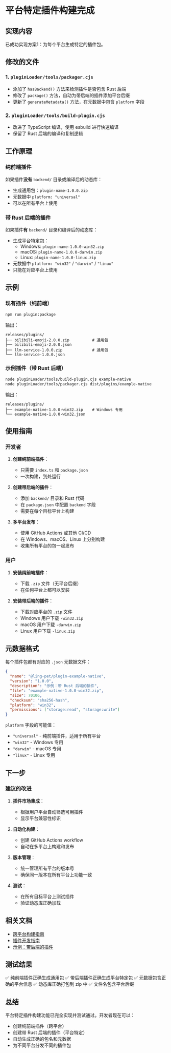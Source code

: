 # 平台特定插件构建完成

## 实现内容

已成功实现方案1：为每个平台生成特定的插件包。

## 修改的文件

### 1. `pluginLoader/tools/packager.cjs`
- 添加了 `hasBackend()` 方法来检测插件是否包含 Rust 后端
- 修改了 `package()` 方法，自动为带后端的插件添加平台后缀
- 更新了 `generateMetadata()` 方法，在元数据中包含 `platform` 字段

### 2. `pluginLoader/tools/build-plugin.cjs`
- 改进了 TypeScript 编译，使用 esbuild 进行快速编译
- 保留了 Rust 后端的编译和复制逻辑

## 工作原理

### 纯前端插件
如果插件**没有** `backend/` 目录或编译后的动态库：
- 生成通用包：`plugin-name-1.0.0.zip`
- 元数据中 `platform: "universal"`
- 可以在所有平台上使用

### 带 Rust 后端的插件
如果插件**有** `backend/` 目录和编译后的动态库：
- 生成平台特定包：
  - Windows: `plugin-name-1.0.0-win32.zip`
  - macOS: `plugin-name-1.0.0-darwin.zip`
  - Linux: `plugin-name-1.0.0-linux.zip`
- 元数据中 `platform: "win32"` / `"darwin"` / `"linux"`
- 只能在对应平台上使用

## 示例

### 现有插件（纯前端）
```bash
npm run plugin:package
```

输出：
```
releases/plugins/
├── bilibili-emoji-2.0.0.zip          # 通用包
├── bilibili-emoji-2.0.0.json
├── llm-service-1.0.0.zip             # 通用包
└── llm-service-1.0.0.json
```

### 示例插件（带 Rust 后端）
```bash
node pluginLoader/tools/build-plugin.cjs example-native
node pluginLoader/tools/packager.cjs dist/plugins/example-native
```

输出：
```
releases/plugins/
├── example-native-1.0.0-win32.zip    # Windows 专用
└── example-native-1.0.0-win32.json
```

## 使用指南

### 开发者

1. **创建纯前端插件**：
   - 只需要 `index.ts` 和 `package.json`
   - 一次构建，到处运行

2. **创建带后端的插件**：
   - 添加 `backend/` 目录和 Rust 代码
   - 在 `package.json` 中配置 `backend` 字段
   - 需要在每个目标平台上构建

3. **多平台发布**：
   - 使用 GitHub Actions 或其他 CI/CD
   - 在 Windows、macOS、Linux 上分别构建
   - 收集所有平台的包一起发布

### 用户

1. **安装纯前端插件**：
   - 下载 `.zip` 文件（无平台后缀）
   - 在任何平台上都可以安装

2. **安装带后端的插件**：
   - 下载对应平台的 `.zip` 文件
   - Windows 用户下载 `-win32.zip`
   - macOS 用户下载 `-darwin.zip`
   - Linux 用户下载 `-linux.zip`

## 元数据格式

每个插件包都有对应的 `.json` 元数据文件：

```json
{
  "name": "@ling-pet/plugin-example-native",
  "version": "1.0.0",
  "description": "示例：带 Rust 后端的插件",
  "file": "example-native-1.0.0-win32.zip",
  "size": 70106,
  "checksum": "sha256-hash",
  "platform": "win32",
  "permissions": ["storage:read", "storage:write"]
}
```

`platform` 字段的可能值：
- `"universal"` - 纯前端插件，适用于所有平台
- `"win32"` - Windows 专用
- `"darwin"` - macOS 专用
- `"linux"` - Linux 专用

## 下一步

### 建议的改进

1. **插件市场集成**：
   - 根据用户平台自动筛选可用插件
   - 显示平台兼容性标识

2. **自动化构建**：
   - 创建 GitHub Actions workflow
   - 自动在多平台上构建和发布

3. **版本管理**：
   - 统一管理所有平台的版本号
   - 确保同一版本在所有平台上功能一致

4. **测试**：
   - 在所有目标平台上测试插件
   - 验证动态库正确加载

## 相关文档

- [跨平台构建指南](pluginLoader/docs/CROSS_PLATFORM_BUILD.md)
- [插件开发指南](docs/plugin-development-guide.md)
- [示例：带后端的插件](pluginLoader/plugins/example-native/)

## 测试结果

✅ 纯前端插件正确生成通用包
✅ 带后端插件正确生成平台特定包
✅ 元数据包含正确的平台信息
✅ 动态库正确打包到 zip 中
✅ 文件名包含平台后缀

## 总结

平台特定插件构建功能已完全实现并测试通过。开发者现在可以：
- 创建纯前端插件（跨平台）
- 创建带 Rust 后端的插件（平台特定）
- 自动生成正确的包名和元数据
- 为不同平台分发不同的插件包

